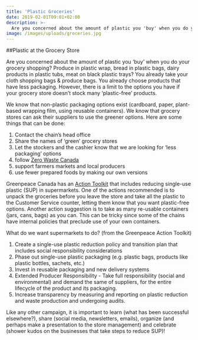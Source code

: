 ```yaml
---
title: 'Plastic Groceries'
date: 2019-02-01T09:01+02:00
description: >-
  Are you concerned about the amount of plastic you 'buy' when you do your grocery shopping?
image: /images/uploads/groceries.jpg
---
```


##Plastic at the Grocery Store

Are you concerned about the amount of plastic you ‘buy’ when you do your grocery shopping?
Produce in plastic wrap, bread in plastic bags, dairy products in plastic tubs, meat on black
plastic trays? You already take your cloth shopping bags &amp; produce bags. You already choose
products that have less packaging. However, there is a limit to the options you have if your
grocery store doesn’t stock many ‘plastic-free’ products.

We know that non-plastic packaging options exist (cardboard, paper, plant-based wrapping
film, using reusable containers). We know that grocery stores can ask their suppliers to use the
greener options. Here are some things that can be done:

1. Contact the chain’s head office
2. Share the names of ‘green’ grocery stores
3. Let the stockers and the cashier know that we are looking for ‘less packaging’ options
4. follow [Zero Waste Canada](http://zerowastecanada.ca)
5. support farmers markets and local producers
6. use fewer prepared foods by making our own versions

Greenpeace Canada has an 
[Action Toolkit](https://act.greenpeace.org/page/22385/petition/2#toolkit) that includes reducing single-use
plastic (SUP) in supermarkets. One of the actions recommended is to unpack the groceries
before you leave the store and take all the plastic to the Customer Service counter, letting them
know that you want plastic-free options. Another action suggestion is to take as many re-usable containers 
(jars, cans, bags) as you can. This can be tricky since some of the chains have
internal policies that preclude use of your own containers.

What do we want supermarkets to do? (from the Greenpeace Action Toolkit)

1. Create a single-use plastic reduction policy and transition plan that includes social
responsibility considerations
2. Phase out single-use plastic packaging (e.g. plastic bags, products like plastic bottles, sachets,
etc.)
3. Invest in reusable packaging and new delivery systems
4. Extended Producer Responsibility - Take full responsibility (social and environmental) and
demand the same of suppliers, for the entire lifecycle of the product and its packaging.
5. Increase transparency by measuring and reporting on plastic reduction and waste production
and undergoing audits.

Like any other campaign, it is important to learn (what has been successful elsewhere?), share
(social media, newsletters, emails), organize (and perhaps make a presentation to the
store management) and celebrate (shower kudos on the businesses that take steps to reduce
SUP)!
